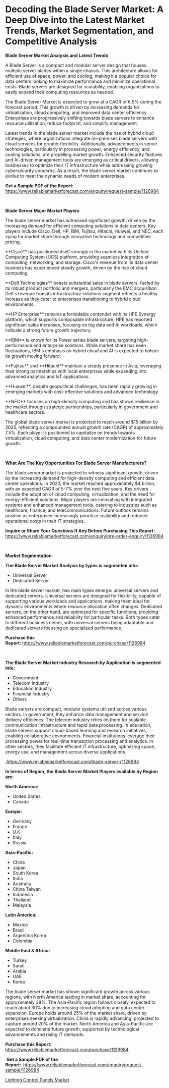 <p><h1>Decoding the Blade Server Market: A Deep Dive into the Latest Market Trends, Market Segmentation, and Competitive Analysis</h1></p><p><strong>Blade Server Market Analysis and Latest Trends</strong></p>
<p><p>A Blade Server is a compact and modular server design that houses multiple server blades within a single chassis. This architecture allows for efficient use of space, power, and cooling, making it a popular choice for data centers looking to maximize performance and minimize operational costs. Blade servers are designed for scalability, enabling organizations to easily expand their computing resources as needed.</p><p>The Blade Server Market is expected to grow at a CAGR of 6.9% during the forecast period. This growth is driven by increasing demands for virtualization, cloud computing, and improved data center efficiency. Enterprises are progressively shifting towards blade servers to enhance resource utilization, reduce footprint, and simplify management. </p><p>Latest trends in the blade server market include the rise of hybrid cloud strategies, where organizations integrate on-premises blade servers with cloud services for greater flexibility. Additionally, advancements in server technologies, particularly in processing power, energy efficiency, and cooling solutions, are propelling market growth. Enhanced security features and AI-driven management tools are emerging as critical drivers, allowing businesses to optimize their IT infrastructure while addressing growing cybersecurity concerns. As a result, the blade server market continues to evolve to meet the dynamic needs of modern enterprises.</p></p>
<p><strong>Get a Sample PDF of the Report:&nbsp;</strong> <a href="https://www.reliablemarketforecast.com/enquiry/request-sample/1126984?utm_campaign=3069&utm_medium=2&utm_source=Github&utm_content=ia&utm_term=06042025&utm_id=blade-server">https://www.reliablemarketforecast.com/enquiry/request-sample/1126984</a></p>
<p>&nbsp;</p>
<p><strong>Blade Server Major Market Players</strong></p>
<p><p>The blade server market has witnessed significant growth, driven by the increasing demand for efficient computing solutions in data centers. Key players include Cisco, Dell, HP, IBM, Fujitsu, Hitachi, Huawei, and NEC, each vying for market share through innovative technology and competitive pricing.</p><p>**Cisco** has positioned itself strongly in the market with its Unified Computing System (UCS) platform, providing seamless integration of computing, networking, and storage. Cisco's revenue from its data center business has experienced steady growth, driven by the rise of cloud computing.</p><p>**Dell Technologies** boasts substantial sales in blade servers, fueled by its robust product portfolio and mergers, particularly the EMC acquisition. Dell's revenue from its infrastructure solutions segment reflects a healthy increase as they cater to enterprises transitioning to hybrid cloud environments.</p><p>**HP Enterprise** remains a formidable contender with its HPE Synergy platform, which supports composable infrastructure. HPE has reported significant sales increases, focusing on big data and AI workloads, which indicate a strong future growth trajectory.</p><p>**IBM** is known for its Power series blade servers, targeting high-performance and enterprise solutions. While market share has seen fluctuations, IBM's emphasis on hybrid cloud and AI is expected to bolster its growth moving forward.</p><p>**Fujitsu** and **Hitachi** maintain a steady presence in Asia, leveraging their strong partnerships with local enterprises while expanding into advanced analytics and IoT applications.</p><p>**Huawei**, despite geopolitical challenges, has been rapidly growing in emerging markets with cost-effective solutions and advanced technology.</p><p>**NEC** focuses on high-density computing and has shown resilience in the market through strategic partnerships, particularly in government and healthcare sectors.</p><p>The global blade server market is projected to reach around $15 billion by 2025, reflecting a compounded annual growth rate (CAGR) of approximately 7.5%. Each player is positioned to capitalize on trends towards virtualization, cloud computing, and data center modernization for future growth.</p></p>
<p>&nbsp;</p>
<p><strong>What Are The Key Opportunities For Blade Server Manufacturers?</strong></p>
<p><p>The blade server market is projected to witness significant growth, driven by the increasing demand for high-density computing and efficient data center operations. In 2023, the market reached approximately $4 billion, with an expected CAGR of 5-7% over the next five years. Key drivers include the adoption of cloud computing, virtualization, and the need for energy-efficient solutions. Major players are innovating with integrated systems and enhanced management tools, catering to industries such as healthcare, finance, and telecommunications. Future outlook remains positive as enterprises increasingly prioritize scalability and reduced operational costs in their IT strategies.</p></p>
<p><strong>Inquire or Share Your Questions If Any Before Purchasing This Report:</strong> <a href="https://www.reliablemarketforecast.com/enquiry/pre-order-enquiry/1126984?utm_campaign=3069&utm_medium=2&utm_source=Github&utm_content=ia&utm_term=06042025&utm_id=blade-server">https://www.reliablemarketforecast.com/enquiry/pre-order-enquiry/1126984</a></p>
<p>&nbsp;</p>
<p><strong>Market Segmentation</strong></p>
<p><strong>The Blade Server Market Analysis by types is segmented into:</strong></p>
<p><ul><li>Universal Server</li><li>Dedicated Server</li></ul></p>
<p><p>In the blade server market, two main types emerge: universal servers and dedicated servers. Universal servers are designed for flexibility, capable of supporting various workloads and applications, making them ideal for dynamic environments where resource allocation often changes. Dedicated servers, on the other hand, are optimized for specific functions, providing enhanced performance and reliability for particular tasks. Both types cater to different business needs, with universal servers being adaptable and dedicated servers focusing on specialized performance.</p></p>
<p><strong>Purchase this Report:&nbsp;</strong><a href="https://www.reliablemarketforecast.com/purchase/1126984?utm_campaign=3069&utm_medium=2&utm_source=Github&utm_content=ia&utm_term=06042025&utm_id=blade-server">https://www.reliablemarketforecast.com/purchase/1126984</a></p>
<p>&nbsp;</p>
<p><strong>The Blade Server Market Industry Research by Application is segmented into:</strong></p>
<p><ul><li>Government</li><li>Telecom Industry</li><li>Education Industry</li><li>Financial Industry</li><li>Others</li></ul></p>
<p><p>Blade servers are compact, modular systems utilized across various sectors. In government, they enhance data management and service delivery efficiency. The telecom industry relies on them for scalable communication infrastructure and rapid data processing. In education, blade servers support cloud-based learning and research initiatives, enabling collaborative environments. Financial institutions leverage their processing power for real-time transaction processing and analytics. In other sectors, they facilitate efficient IT infrastructure, optimizing space, energy use, and management across diverse applications.</p></p>
<p><a href="https://www.reliablemarketforecast.com/blade-server-r1126984?utm_campaign=3069&utm_medium=2&utm_source=Github&utm_content=ia&utm_term=06042025&utm_id=blade-server">&nbsp;https://www.reliablemarketforecast.com/blade-server-r1126984</a></p>
<p><strong>In terms of Region, the Blade Server Market Players available by Region are:</strong></p>
<p>
    <p> <strong> North America: </strong>
        <ul>
            <li>United States</li>
            <li>Canada</li>
        </ul>
        </p> 
    <p> <strong> Europe: </strong>
        <ul>
            <li>Germany</li>
            <li>France</li>
            <li>U.K.</li>
            <li>Italy</li>
            <li>Russia</li>
        </ul>
        </p> 
    <p> <strong> Asia-Pacific: </strong>
        <ul>
            <li>China</li>
            <li>Japan</li>
            <li>South Korea</li>
            <li>India</li>
            <li>Australia</li>
            <li>China Taiwan</li>
            <li>Indonesia</li>
            <li>Thailand</li>
            <li>Malaysia</li>
        </ul>
        </p> 
    <p> <strong> Latin America: </strong>
        <ul>
            <li>Mexico</li>
            <li>Brazil</li>
            <li>Argentina Korea</li>
            <li>Colombia</li>
        </ul>
        </p> 
    <p> <strong> Middle East & Africa: </strong>
        <ul>
            <li>Turkey</li>
            <li>Saudi</li>
            <li>Arabia</li>
            <li>UAE</li>
            <li>Korea</li>
        </ul>
    </p>
    </p>
<p><p>The blade server market has shown significant growth across various regions, with North America leading in market share, accounting for approximately 38%. The Asia-Pacific region follows closely, expected to reach about 30% due to increasing cloud adoption and data center expansion. Europe holds around 25% of the market share, driven by enterprises seeking virtualization. China is rapidly advancing, projected to capture around 20% of the market. North America and Asia-Pacific are expected to dominate future growth, supported by technological advancements and rising IT demands.</p></p>
<p><strong>Purchase this Report: </strong><a href="https://www.reliablemarketforecast.com/purchase/1126984?utm_campaign=3069&utm_medium=2&utm_source=Github&utm_content=ia&utm_term=06042025&utm_id=blade-server">https://www.reliablemarketforecast.com/purchase/1126984</a></p>
<p>&nbsp;<strong>Get a Sample PDF of the Report:&nbsp;&nbsp;</strong><a href="https://www.reliablemarketforecast.com/enquiry/request-sample/1126984?utm_campaign=3069&utm_medium=2&utm_source=Github&utm_content=ia&utm_term=06042025&utm_id=blade-server">https://www.reliablemarketforecast.com/enquiry/request-sample/1126984</a></p>
<p><strong></strong></p>
<p><p><a href="https://github.com/momossidram/Market-Research-Report-List-1/blob/main/lighting-control-panels-market.md?utm_campaign=3069&utm_medium=2&utm_source=Github&utm_content=ia&utm_term=06042025&utm_id=blade-server">Lighting Control Panels Market</a></p></p>